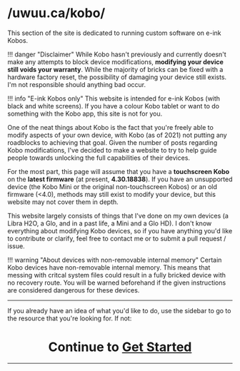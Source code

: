 # /uwuu.ca/kobo/

This section of the site is dedicated to running custom software on e-ink Kobos.

!!! danger "Disclaimer"
	While Kobo hasn't previously and currently doesn't make any attempts to block device modifications, **modifying your device still voids your warranty**. While the majority of bricks can be fixed with a hardware factory reset, the possibility of damaging your device still exists. I'm not responsible should anything bad occur.

!!! info "E-ink Kobos only"
	This website is intended for e-ink Kobos (with black and white screens). If you have a colour Kobo tablet or want to do something with the Kobo app, this site is not for you.

One of the neat things about Kobo is the fact that you're freely able to modify aspects of your own device, with Kobo (as of 2021) not putting any roadblocks to achieving that goal. Given the number of posts regarding Kobo modifications, I've decided to make a website to try to help guide people towards unlocking the full capabilities of their devices.

For the most part, this page will assume that you have a **touchscreen Kobo** on the **latest firmware** (at present, **4.30.18838**). If you have an unsupported device (the Kobo Mini or the original non-touchscreen Kobos) or an old firmware (<4.0), methods may still exist to modify your device, but this website may not cover them in depth.

This website largely consists of things that I've done on my own devices (a Libra H2O, a Glo, and in a past life, a Mini and a Glo HD). I don't know everything about modifying Kobo devices, so if you have anything you'd like to contribute or clarify, feel free to contact me or to submit a pull request / issue.

!!! warning "About devices with non-removable internal memory" 
	Certain Kobo devices have non-removable internal memory. This means that messing with critcal system files could result in a fully bricked device with no recovery route. You will be warned beforehand if the given instructions are considered dangerous for these devices.


---

If you already have an idea of what you'd like to do, use the sidebar to go to the resource that you're looking for. If not:

# <center>Continue to [Get Started](get-started)</center>

---